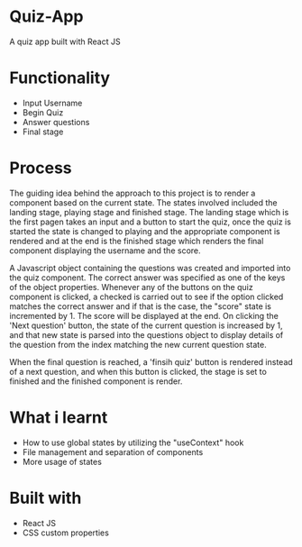 # Quiz-App
 A quiz app built with React JS


# Functionality
- Input Username
- Begin Quiz
- Answer questions
- Final stage

# Process
The guiding idea behind the approach to this project is to render a component based on the current state. The states involved included the landing stage, playing stage and finished stage. The landing stage which is the first pagen takes an input and a button to start the quiz, once the quiz is started the state is changed to playing and the appropriate component is rendered and at the end is the finished stage which renders the final component displaying the username and the score. 

A Javascript object containing the questions was created and imported into the quiz component. The correct answer was specified as one of the keys of the object properties. Whenever any of the buttons on the quiz component is clicked, a checked is carried out to see if the option clicked matches the correct answer and if that is the case, the "score" state is incremented by 1. The score will be displayed at the end. On clicking the 'Next question' button, the state of the current question is increased by 1, and that new state is parsed into the questions object to display details of the question from the index matching the new current question state. 

When the final question is reached, a 'finsih quiz' button is rendered instead of a next question, and when this button is clicked, the stage is set to finished and the finished component is render.


# What i learnt
- How to use global states by utilizing the "useContext" hook
- File management and separation of components
- More usage of states

# Built with
- React JS
- CSS custom properties